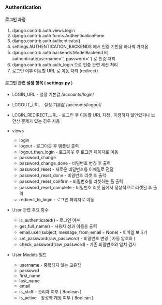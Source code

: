 ### Authentication

#### 로그인 과정

1. django.contrib.auth.views.login
2. django.contrib.auth.forms.AuthenticationForm
3. django.contrib.auth.authenticate()
4. settings.AUTHENTICATION_BACKENDS 에서 인증 기반을 하나씩 가져옴
5. django.contrib.auth.backends.ModelBackend 의 authenticate(username='', password='') 로 인증 처리
6. django.contrib.auth.auth_login 으로 인증 관련 세션 처리
7. 로그인 이후 이동할 URL 로 이동 처리 (redirect)



#### 로그인 관련 설정 항목 ( settings.py )

- LOGIN_URL - 설정 기본값 /accounts/login/
- LOGOUT_URL - 설정 기본값 /accounts/logout/
- LOGIN_REDIRECT_URL - 로그인 후 이동할 URL 지정 , 지정하지 않안았거나 보안상 문제가 있는 경우 사용



- views
  - login
  - logout - 로그아웃 후 템플릿 출력
  - logout_then_login - 로그아웃 후 로그인 페이지로 이동
  - password_change
  - password_change_done - 비밀번호 변경 후 출력
  - password_reset - 새로운 비밀번호를 이메일로 전달
  - password_reset_done - 비밀번호 리셋 후 출력
  - password_reset_confirm - 비밀번호를 리셋하는 폼 출력
  - password_reset_complete - 비밀번호 리셋 폼에서 정상적으로 리셋된 후 출력
  - redirect_to_login - 로그인 페이지로 이동
- User 관련 주요 함수
  - is_authenticated() - 로그인 여부
  - get_full_name() - 사용자 성과 이름을 출력
  - email.user(subject, message, from_email = None) - 이메일 보내기
  - set_password(raw_password) - 비밀번호 변경 ( 자동 암호화 )
  - check_password(raw_password) - 기존 비밀번호와 일치 검사
- User Models 필드
  - username - 중복되지 않는 고유값
  - passowrd
  - first_name
  - last_name
  - email
  - is_staff - 관리자 여부 ( Boolean )
  - is_active - 활성화 계정 여부 ( Boolean )

